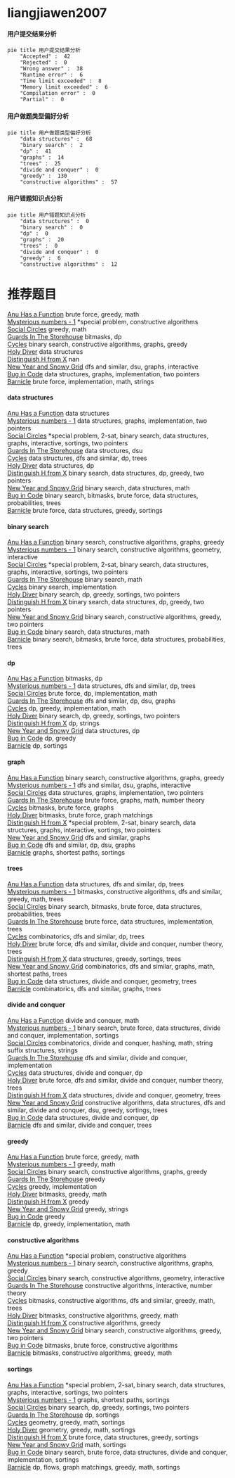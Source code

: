 # liangjiawen2007
<!-- tabs:start -->
#### **用户提交结果分析**

```mermaid
pie title 用户提交结果分析
    "Accepted" :  42
    "Rejected" :  0
    "Wrong answer" :  38
    "Runtime error" :  6
    "Time limit exceeded" :  8
    "Memory limit exceeded" :  6
    "Compilation error" :  0
    "Partial" :  0
```
#### **用户做题类型偏好分析**

```mermaid
pie title 用户做题类型偏好分析
    "data structures" :  68
    "binary search" :  2
    "dp" :  41
    "graphs" :  14
    "trees" :  25
    "divide and conquer" :  0
    "greedy" :  130
    "constructive algorithms" :  57
```
#### **用户错题知识点分析**

```mermaid
pie title 用户错题知识点分析
    "data structures" :  0
    "binary search" :  0
    "dp" :  0
    "graphs" :  20
    "trees" :  0
    "divide and conquer" :  0
    "greedy" :  6
    "constructive algorithms" :  12
```
<!-- tabs:end -->
# 推荐题目
[Anu Has a Function](https://codeforces.com/contest/1300/problem/C)		brute force,
                        greedy,
                        math		  
[Mysterious numbers - 1](http://codeforces.com/problemset/problem/171/A)		*special problem,
                        constructive algorithms		  
[Social Circles](http://codeforces.com/problemset/problem/1060/D)		greedy,
                        math		  
[Guards In The Storehouse](http://codeforces.com/problemset/problem/845/F)		bitmasks,
                        dp		  
[Cycles](https://codeforces.com/contest/233/problem/C)		binary search,
                        constructive algorithms,
                        graphs,
                        greedy		  
[Holy Diver](http://codeforces.com/problemset/problem/1148/H)		data structures		  
[Distinguish H from X](http://codeforces.com/problemset/problem/1357/A3)		nan		  
[New Year and Snowy Grid](http://codeforces.com/problemset/problem/750/H)		dfs and similar,
                        dsu,
                        graphs,
                        interactive		  
[Bug in Code](http://codeforces.com/problemset/problem/420/C)		data structures,
                        graphs,
                        implementation,
                        two pointers		  
[Barnicle](http://codeforces.com/problemset/problem/697/B)		brute force,
                        implementation,
                        math,
                        strings		  
<!-- tabs:start -->
#### **data structures**
[Anu Has a Function](http://codeforces.com/problemset/problem/1148/H)		data structures		  
[Mysterious numbers - 1](http://codeforces.com/problemset/problem/420/C)		data structures,
                        graphs,
                        implementation,
                        two pointers		  
[Social Circles](http://codeforces.com/problemset/problem/1403/A)		*special problem,
                        2-sat,
                        binary search,
                        data structures,
                        graphs,
                        interactive,
                        sortings,
                        two pointers		  
[Guards In The Storehouse](http://codeforces.com/problemset/problem/13/E)		data structures,
                        dsu		  
[Cycles](https://codeforces.com/contest/686/problem/D)		data structures,
                        dfs and similar,
                        dp,
                        trees		  
[Holy Diver](http://codeforces.com/problemset/problem/1455/G)		data structures,
                        dp		  
[Distinguish H from X](http://codeforces.com/problemset/problem/1492/C)		binary search,
                        data structures,
                        dp,
                        greedy,
                        two pointers		  
[New Year and Snowy Grid](http://codeforces.com/problemset/problem/1490/G)		binary search,
                        data structures,
                        math		  
[Bug in Code](http://codeforces.com/problemset/problem/1479/D)		binary search,
                        bitmasks,
                        brute force,
                        data structures,
                        probabilities,
                        trees		  
[Barnicle](http://codeforces.com/problemset/problem/1497/A)		brute force,
                        data structures,
                        greedy,
                        sortings		  
#### **binary search**
[Anu Has a Function](https://codeforces.com/contest/233/problem/C)		binary search,
                        constructive algorithms,
                        graphs,
                        greedy		  
[Mysterious numbers - 1](https://codeforces.com/contest/1064/problem/E)		binary search,
                        constructive algorithms,
                        geometry,
                        interactive		  
[Social Circles](http://codeforces.com/problemset/problem/1403/A)		*special problem,
                        2-sat,
                        binary search,
                        data structures,
                        graphs,
                        interactive,
                        sortings,
                        two pointers		  
[Guards In The Storehouse](http://codeforces.com/problemset/problem/1076/C)		binary search,
                        math		  
[Cycles](http://codeforces.com/problemset/problem/1066/D)		binary search,
                        implementation		  
[Holy Diver](https://codeforces.com/contest/1471/problem/C)		binary search,
                        dp,
                        greedy,
                        sortings,
                        two pointers		  
[Distinguish H from X](http://codeforces.com/problemset/problem/1492/C)		binary search,
                        data structures,
                        dp,
                        greedy,
                        two pointers		  
[New Year and Snowy Grid](http://codeforces.com/problemset/problem/1463/D)		binary search,
                        constructive algorithms,
                        greedy,
                        two pointers		  
[Bug in Code](http://codeforces.com/problemset/problem/1490/G)		binary search,
                        data structures,
                        math		  
[Barnicle](http://codeforces.com/problemset/problem/1479/D)		binary search,
                        bitmasks,
                        brute force,
                        data structures,
                        probabilities,
                        trees		  
#### **dp**
[Anu Has a Function](http://codeforces.com/problemset/problem/845/F)		bitmasks,
                        dp		  
[Mysterious numbers - 1](https://codeforces.com/contest/686/problem/D)		data structures,
                        dfs and similar,
                        dp,
                        trees		  
[Social Circles](http://codeforces.com/problemset/problem/1339/A)		brute force,
                        dp,
                        implementation,
                        math		  
[Guards In The Storehouse](http://codeforces.com/problemset/problem/505/B)		dfs and similar,
                        dp,
                        dsu,
                        graphs		  
[Cycles](https://codeforces.com/contest/918/problem/C)		dp,
                        greedy,
                        implementation,
                        math		  
[Holy Diver](https://codeforces.com/contest/1471/problem/C)		binary search,
                        dp,
                        greedy,
                        sortings,
                        two pointers		  
[Distinguish H from X](https://codeforces.com/contest/1447/problem/D)		dp,
                        strings		  
[New Year and Snowy Grid](http://codeforces.com/problemset/problem/1455/G)		data structures,
                        dp		  
[Bug in Code](http://codeforces.com/problemset/problem/1509/C)		dp,
                        greedy		  
[Barnicle](http://codeforces.com/problemset/problem/13/C)		dp,
                        sortings		  
#### **graph**
[Anu Has a Function](https://codeforces.com/contest/233/problem/C)		binary search,
                        constructive algorithms,
                        graphs,
                        greedy		  
[Mysterious numbers - 1](http://codeforces.com/problemset/problem/750/H)		dfs and similar,
                        dsu,
                        graphs,
                        interactive		  
[Social Circles](http://codeforces.com/problemset/problem/420/C)		data structures,
                        graphs,
                        implementation,
                        two pointers		  
[Guards In The Storehouse](http://codeforces.com/problemset/problem/303/C)		brute force,
                        graphs,
                        math,
                        number theory		  
[Cycles](http://codeforces.com/problemset/problem/114/B)		bitmasks,
                        brute force,
                        graphs		  
[Holy Diver](http://codeforces.com/problemset/problem/575/C)		bitmasks,
                        brute force,
                        graph matchings		  
[Distinguish H from X](http://codeforces.com/problemset/problem/1403/A)		*special problem,
                        2-sat,
                        binary search,
                        data structures,
                        graphs,
                        interactive,
                        sortings,
                        two pointers		  
[New Year and Snowy Grid](http://codeforces.com/problemset/problem/915/D)		dfs and similar,
                        graphs		  
[Bug in Code](http://codeforces.com/problemset/problem/505/B)		dfs and similar,
                        dp,
                        dsu,
                        graphs		  
[Barnicle](http://codeforces.com/problemset/problem/1422/D)		graphs,
                        shortest paths,
                        sortings		  
#### **trees**
[Anu Has a Function](https://codeforces.com/contest/686/problem/D)		data structures,
                        dfs and similar,
                        dp,
                        trees		  
[Mysterious numbers - 1](https://codeforces.com/contest/1339/problem/D)		bitmasks,
                        constructive algorithms,
                        dfs and similar,
                        greedy,
                        math,
                        trees		  
[Social Circles](http://codeforces.com/problemset/problem/1479/D)		binary search,
                        bitmasks,
                        brute force,
                        data structures,
                        probabilities,
                        trees		  
[Guards In The Storehouse](http://codeforces.com/problemset/problem/1511/C)		brute force,
                        data structures,
                        implementation,
                        trees		  
[Cycles](http://codeforces.com/problemset/problem/1499/F)		combinatorics,
                        dfs and similar,
                        dp,
                        trees		  
[Holy Diver](http://codeforces.com/problemset/problem/1491/E)		brute force,
                        dfs and similar,
                        divide and conquer,
                        number theory,
                        trees		  
[Distinguish H from X](http://codeforces.com/problemset/problem/1466/D)		data structures,
                        greedy,
                        sortings,
                        trees		  
[New Year and Snowy Grid](http://codeforces.com/problemset/problem/1495/D)		combinatorics,
                        dfs and similar,
                        graphs,
                        math,
                        shortest paths,
                        trees		  
[Bug in Code](http://codeforces.com/problemset/problem/1303/G)		data structures,
                        divide and conquer,
                        geometry,
                        trees		  
[Barnicle](http://codeforces.com/problemset/problem/1454/E)		combinatorics,
                        dfs and similar,
                        graphs,
                        trees		  
#### **divide and conquer**
[Anu Has a Function](http://codeforces.com/problemset/problem/117/D)		divide and conquer,
                        math		  
[Mysterious numbers - 1](http://codeforces.com/problemset/problem/1461/D)		binary search,
                        brute force,
                        data structures,
                        divide and conquer,
                        implementation,
                        sortings		  
[Social Circles](http://codeforces.com/problemset/problem/1466/G)		combinatorics,
                        divide and conquer,
                        hashing,
                        math,
                        string suffix structures,
                        strings		  
[Guards In The Storehouse](http://codeforces.com/problemset/problem/1490/D)		dfs and similar,
                        divide and conquer,
                        implementation		  
[Cycles](https://codeforces.com/contest/1483/problem/C)		data structures,
                        divide and conquer,
                        dp		  
[Holy Diver](http://codeforces.com/problemset/problem/1491/E)		brute force,
                        dfs and similar,
                        divide and conquer,
                        number theory,
                        trees		  
[Distinguish H from X](http://codeforces.com/problemset/problem/1303/G)		data structures,
                        divide and conquer,
                        geometry,
                        trees		  
[New Year and Snowy Grid](http://codeforces.com/problemset/problem/1494/D)		constructive algorithms,
                        data structures,
                        dfs and similar,
                        divide and conquer,
                        dsu,
                        greedy,
                        sortings,
                        trees		  
[Bug in Code](http://codeforces.com/problemset/problem/1482/E)		data structures,
                        divide and conquer,
                        dp		  
[Barnicle](http://codeforces.com/problemset/problem/566/C)		dfs and similar,
                        divide and conquer,
                        trees		  
#### **greedy**
[Anu Has a Function](https://codeforces.com/contest/1300/problem/C)		brute force,
                        greedy,
                        math		  
[Mysterious numbers - 1](http://codeforces.com/problemset/problem/1060/D)		greedy,
                        math		  
[Social Circles](https://codeforces.com/contest/233/problem/C)		binary search,
                        constructive algorithms,
                        graphs,
                        greedy		  
[Guards In The Storehouse](http://codeforces.com/problemset/problem/587/A)		greedy		  
[Cycles](http://codeforces.com/problemset/problem/37/B)		greedy,
                        implementation		  
[Holy Diver](http://codeforces.com/problemset/problem/1368/D)		bitmasks,
                        greedy,
                        math		  
[Distinguish H from X](http://codeforces.com/problemset/problem/588/A)		greedy		  
[New Year and Snowy Grid](http://codeforces.com/problemset/problem/1153/C)		greedy,
                        strings		  
[Bug in Code](http://codeforces.com/problemset/problem/92/B)		greedy		  
[Barnicle](https://codeforces.com/contest/918/problem/C)		dp,
                        greedy,
                        implementation,
                        math		  
#### **constructive algorithms**
[Anu Has a Function](http://codeforces.com/problemset/problem/171/A)		*special problem,
                        constructive algorithms		  
[Mysterious numbers - 1](https://codeforces.com/contest/233/problem/C)		binary search,
                        constructive algorithms,
                        graphs,
                        greedy		  
[Social Circles](https://codeforces.com/contest/1064/problem/E)		binary search,
                        constructive algorithms,
                        geometry,
                        interactive		  
[Guards In The Storehouse](http://codeforces.com/problemset/problem/1137/D)		constructive algorithms,
                        interactive,
                        number theory		  
[Cycles](https://codeforces.com/contest/1339/problem/D)		bitmasks,
                        constructive algorithms,
                        dfs and similar,
                        greedy,
                        math,
                        trees		  
[Holy Diver](http://codeforces.com/problemset/problem/1492/D)		bitmasks,
                        constructive algorithms,
                        greedy,
                        math		  
[Distinguish H from X](http://codeforces.com/problemset/problem/1493/A)		constructive algorithms,
                        greedy		  
[New Year and Snowy Grid](http://codeforces.com/problemset/problem/1463/D)		binary search,
                        constructive algorithms,
                        greedy,
                        two pointers		  
[Bug in Code](https://codeforces.com/contest/1456/problem/B)		bitmasks,
                        brute force,
                        constructive algorithms		  
[Barnicle](http://codeforces.com/problemset/problem/1492/D)		bitmasks,
                        constructive algorithms,
                        greedy,
                        math		  
#### **sortings**
[Anu Has a Function](http://codeforces.com/problemset/problem/1403/A)		*special problem,
                        2-sat,
                        binary search,
                        data structures,
                        graphs,
                        interactive,
                        sortings,
                        two pointers		  
[Mysterious numbers - 1](http://codeforces.com/problemset/problem/1422/D)		graphs,
                        shortest paths,
                        sortings		  
[Social Circles](https://codeforces.com/contest/1471/problem/C)		binary search,
                        dp,
                        greedy,
                        sortings,
                        two pointers		  
[Guards In The Storehouse](http://codeforces.com/problemset/problem/13/C)		dp,
                        sortings		  
[Cycles](https://codeforces.com/contest/1496/problem/C)		geometry,
                        greedy,
                        math,
                        sortings		  
[Holy Diver](http://codeforces.com/problemset/problem/1495/A)		geometry,
                        greedy,
                        math,
                        sortings		  
[Distinguish H from X](http://codeforces.com/problemset/problem/1497/A)		brute force,
                        data structures,
                        greedy,
                        sortings		  
[New Year and Snowy Grid](http://codeforces.com/problemset/problem/1427/A)		math,
                        sortings		  
[Bug in Code](http://codeforces.com/problemset/problem/1461/D)		binary search,
                        brute force,
                        data structures,
                        divide and conquer,
                        implementation,
                        sortings		  
[Barnicle](http://codeforces.com/problemset/problem/1437/C)		dp,
                        flows,
                        graph matchings,
                        greedy,
                        math,
                        sortings		  
<!-- tabs:end -->

